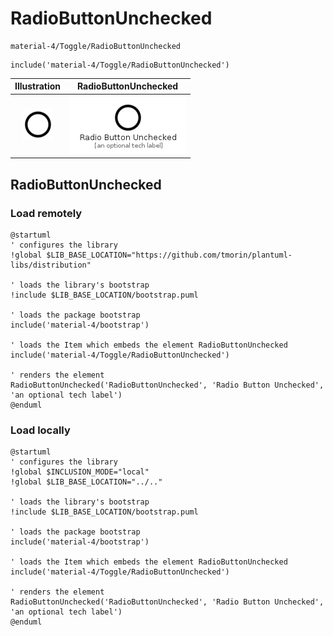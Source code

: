 # RadioButtonUnchecked


```text
material-4/Toggle/RadioButtonUnchecked
```

```text
include('material-4/Toggle/RadioButtonUnchecked')
```



| Illustration | RadioButtonUnchecked |
| :---: | :---: |
| ![illustration for Illustration](../../material-4/Toggle/RadioButtonUnchecked.png) | ![illustration for RadioButtonUnchecked](../../material-4/Toggle/RadioButtonUnchecked.Local.png) |




## RadioButtonUnchecked

### Load remotely
```plantuml
@startuml
' configures the library
!global $LIB_BASE_LOCATION="https://github.com/tmorin/plantuml-libs/distribution"

' loads the library's bootstrap
!include $LIB_BASE_LOCATION/bootstrap.puml

' loads the package bootstrap
include('material-4/bootstrap')

' loads the Item which embeds the element RadioButtonUnchecked
include('material-4/Toggle/RadioButtonUnchecked')

' renders the element
RadioButtonUnchecked('RadioButtonUnchecked', 'Radio Button Unchecked', 'an optional tech label')
@enduml
```

### Load locally
```plantuml
@startuml
' configures the library
!global $INCLUSION_MODE="local"
!global $LIB_BASE_LOCATION="../.."

' loads the library's bootstrap
!include $LIB_BASE_LOCATION/bootstrap.puml

' loads the package bootstrap
include('material-4/bootstrap')

' loads the Item which embeds the element RadioButtonUnchecked
include('material-4/Toggle/RadioButtonUnchecked')

' renders the element
RadioButtonUnchecked('RadioButtonUnchecked', 'Radio Button Unchecked', 'an optional tech label')
@enduml
```


